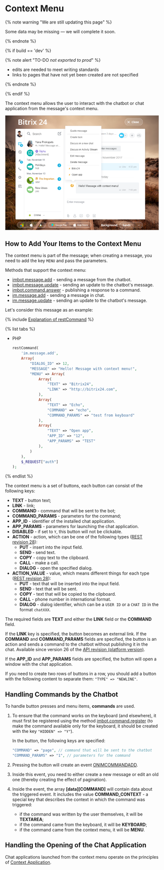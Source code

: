 # Context Menu

{% note warning "We are still updating this page" %}

Some data may be missing — we will complete it soon.

{% endnote %}

{% if build == 'dev' %}

{% note alert "TO-DO _not exported to prod_" %}

- edits are needed to meet writing standards
- links to pages that have not yet been created are not specified

{% endnote %}

{% endif %}

The context menu allows the user to interact with the chatbot or chat application from the message's context menu.

![Context Menu](./_images/custom_menu.png)

## How to Add Your Items to the Context Menu

The context menu is part of the message; when creating a message, you need to add the key `MENU` and pass the parameters.

Methods that support the context menu:
- [imbot.message.add](../../chat-bots/messages/imbot-message-add.md) - sending a message from the chatbot.
- [imbot.message.update](../../chat-bots/messages/imbot-message-update.md) - sending an update to the chatbot's message.
- [imbot.command.answer](../../chat-bots/commands/imbot-command-answer.md) - publishing a response to a command.
- [im.message.add](./im-message-add.md) - sending a message in chat.
- [im.message.update](./im-message-update.md) - sending an update to the chatbot's message.

Let's consider this message as an example:

{% include [Explanation of restCommand](../_includes/rest-command.md) %}

{% list tabs %}

- PHP

    ```php
    restCommand(
        'im.message.add',
        Array(
            "DIALOG_ID" => 12,
            "MESSAGE" => "Hello! Message with context menu!",
            "MENU" => Array(
                Array(
                    "TEXT" => "Bitrix24",
                    "LINK" => "http://bitrix24.com",
                ),
                Array(
                    "TEXT" => "Echo",
                    "COMMAND" => "echo",
                    "COMMAND_PARAMS" => "test from keyboard"
                ),
                Array(
                    "TEXT" => "Open app",
                    "APP_ID" => "12",
                    "APP_PARAMS" => "TEST"
                ),
            )
        ),
        $_REQUEST["auth"]
    );
    ```

{% endlist %}

The context menu is a set of buttons, each button can consist of the following keys:

- **TEXT** - button text;
- **LINK** - link;
- **COMMAND** - command that will be sent to the bot;
- **COMMAND_PARAMS** - parameters for the command;
- **APP_ID** - identifier of the installed chat application.
- **APP_PARAMS** - parameters for launching the chat application.
- **DISABLED** - if set to `Y`, this button will not be clickable.
- **ACTION** - action, which can be one of the following types ([REST revision 28](../../chat-bots/im-revision-get.md)):
  - **PUT** - insert into the input field.
  - **SEND** - send text.
  - **COPY** - copy text to the clipboard.
  - **CALL** - make a call.
  - **DIALOG** - open the specified dialog.
- **ACTION_VALUE** - value, which means different things for each type ([REST revision 28](../../chat-bots/im-revision-get.md)):
  - **PUT** - text that will be inserted into the input field.
  - **SEND** - text that will be sent.
  - **COPY** - text that will be copied to the clipboard.
  - **CALL** - phone number in international format.
  - **DIALOG** - dialog identifier, which can be a `USER ID` or a `CHAT ID` in the format `chatXXX`.

The required fields are **TEXT** and either the **LINK** field or the **COMMAND** field.

If the **LINK** key is specified, the button becomes an external link. If the **COMMAND** and **COMMAND_PARAMS** fields are specified, the button is an action and sends a command to the chatbot without publishing it in the chat. Available since version 26 of the [API revision (platform version)](../../chat-bots/im-revision-get.md).

If the **APP_ID** and **APP_PARAMS** fields are specified, the button will open a window with the chat application.

If you need to create two rows of buttons in a row, you should add a button with the following content to separate them: `"TYPE" => "NEWLINE"`.

## Handling Commands by the Chatbot

To handle button presses and menu items, **commands** are used.

1. To ensure that the command works on the keyboard (and elsewhere), it must first be registered using the method [imbot.command.register](../../chat-bots/commands/imbot-command-register.md) (to make the command available only for the keyboard, it should be created with the key `"HIDDEN" => "Y"`).

    In the button, the following keys are specified:

    ```php
    "COMMAND" => "page", // command that will be sent to the chatbot
    "COMMAND_PARAMS" => "1", // parameters for the command
    ```

2. Pressing the button will create an event [ONIMCOMMANDADD](../../chat-bots/commands/events/on-im-command-add.md).

3. Inside this event, you need to either create a new message or edit an old one (thereby creating the effect of pagination).

4. Inside the event, the array **[data][COMMAND]** will contain data about the triggered event. It includes the value **COMMAND_CONTEXT** - a special key that describes the context in which the command was triggered:
   - if the command was written by the user themselves, it will be **TEXTAREA**;
   - if the command came from the keyboard, it will be **KEYBOARD**;
   - if the command came from the context menu, it will be **MENU**.

## Handling the Opening of the Chat Application

Chat applications launched from the context menu operate on the principles of [Context Application](../outdated/context.md).